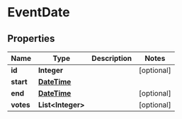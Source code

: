 
# EventDate

## Properties
Name | Type | Description | Notes
------------ | ------------- | ------------- | -------------
**id** | **Integer** |  |  [optional]
**start** | [**DateTime**](DateTime.md) |  | 
**end** | [**DateTime**](DateTime.md) |  |  [optional]
**votes** | **List&lt;Integer&gt;** |  |  [optional]




